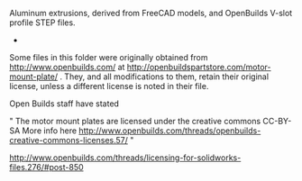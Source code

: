 Aluminum extrusions, derived from FreeCAD models, and OpenBuilds V-slot profile STEP files.

-

Some files in this folder were originally obtained from http://www.openbuilds.com/ at http://openbuildspartstore.com/motor-mount-plate/ . They, and all modifications to them, retain their original license, unless a different license is noted in their file.

Open Builds staff have stated

" The motor mount plates are licensed under the creative commons CC-BY-SA
More info here http://www.openbuilds.com/threads/openbuilds-creative-commons-licenses.57/ "

http://www.openbuilds.com/threads/licensing-for-solidworks-files.276/#post-850